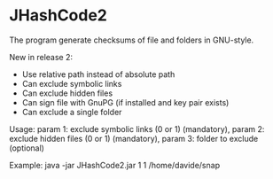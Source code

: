 # JHashCode2

The program generate checksums of file and folders in GNU-style.

New in release 2:
- Use relative path instead of absolute path
- Can exclude symbolic links
- Can exclude hidden files
- Can sign file with GnuPG (if installed and key pair exists)
- Can exclude a single folder

Usage: param 1: exclude symbolic links (0 or 1) (mandatory), param 2: exclude hidden files (0 or 1) (mandatory), param 3: folder to exclude (optional)

Example: java -jar JHashCode2.jar 1 1 /home/davide/snap
